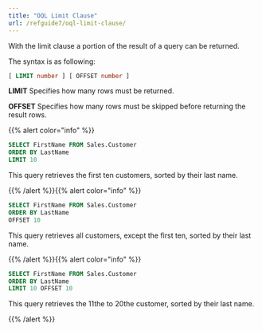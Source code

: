 ```yaml
---
title: "OQL Limit Clause"
url: /refguide7/oql-limit-clause/
---
```



With the limit clause a portion of the result of a query can be returned.

The syntax is as following:

```sql {linenos=false}
[ LIMIT number ] [ OFFSET number ]
```

**LIMIT**
Specifies how many rows must be returned.

**OFFSET**
Specifies how many rows must be skipped before returning the result rows.

{{% alert color="info" %}}

```sql
SELECT FirstName FROM Sales.Customer
ORDER BY LastName
LIMIT 10
```

This query retrieves the first ten customers, sorted by their last name.

{{% /alert %}}{{% alert color="info" %}}

```sql
SELECT FirstName FROM Sales.Customer
ORDER BY LastName
OFFSET 10
```

This query retrieves all customers, except the first ten, sorted by their last name.

{{% /alert %}}{{% alert color="info" %}}

```sql
SELECT FirstName FROM Sales.Customer
ORDER BY LastName
LIMIT 10 OFFSET 10
```

This query retrieves the 11the to 20the customer, sorted by their last name.

{{% /alert %}}
